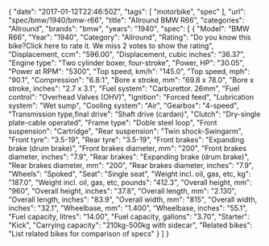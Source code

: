 {
    "date": "2017-01-12T22:46:50Z",
    "tags": [
        "motorbike",
        "spec"
    ],
    "url": "spec\/bmw\/1940\/bmw-r66",
    "title": "Allround BMW R66",
    "categories": "Allround",
    "brands": "bmw",
    "years": "1940",
    "spec": [
        {
            "Model": "BMW R66",
            "Year": "1940",
            "Category": "Allround",
            "Rating": "Do you know this bike?Click here to rate it. We miss 2 votes to show the rating",
            "Displacement, ccm": "596.00",
            "Displacement, cubic inches": "36.37",
            "Engine type": "Two cylinder boxer, four-stroke",
            "Power, HP": "30.05",
            "Power at RPM": "5300",
            "Top speed, km\/h": "145.0",
            "Top speed, mph": "90.1",
            "Compression": "6.8:1",
            "Bore x stroke, mm": "69.8 x 78.0",
            "Bore x stroke, inches": "2.7 x 3.1",
            "Fuel system": "Carburettor. 26mm",
            "Fuel control": "Overhead Valves (OHV)",
            "Ignition": "Forced feed",
            "Lubrication system": "Wet sump",
            "Cooling system": "Air",
            "Gearbox": "4-speed",
            "Transmission type,final drive": "Shaft drive (cardan)",
            "Clutch": "Dry-single plate-cable operated",
            "Frame type": "Doble steel loop",
            "Front suspension": "Cartridge",
            "Rear suspension": "Twin shock-Swingarm",
            "Front tyre": "3.5-19",
            "Rear tyre": "3.5-19",
            "Front brakes": "Expanding brake (drum brake)",
            "Front brakes diameter, mm": "200",
            "Front brakes diameter, inches": "7.9",
            "Rear brakes": "Expanding brake (drum brake)",
            "Rear brakes diameter, mm": "200",
            "Rear brakes diameter, inches": "7.9",
            "Wheels": "Spoked",
            "Seat": "Single seat",
            "Weight incl. oil, gas, etc, kg": "187.0",
            "Weight incl. oil, gas, etc, pounds": "412.3",
            "Overall height, mm": "960",
            "Overall height, inches": "37.8",
            "Overall length, mm": "2.130",
            "Overall length, inches": "83.9",
            "Overall width, mm": "815",
            "Overall width, inches": "32.1",
            "Wheelbase, mm": "1.400",
            "Wheelbase, inches": "55.1",
            "Fuel capacity, litres": "14.00",
            "Fuel capacity, gallons": "3.70",
            "Starter": "Kick",
            "Carrying capacity": "210kg-500kg with sidecar",
            "Related bikes": "List related bikes for comparison of specs"
        }
    ]
}